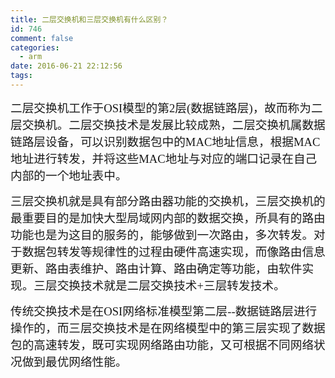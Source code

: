 ```yaml
---
title: 二层交换机和三层交换机有什么区别？
id: 746
comment: false
categories:
  - arm
date: 2016-06-21 22:12:56
tags:
---
```


<span style="font-family:幼圆; font-size:14pt">二层交换机工作于OSI模型的第2层(数据链路层)，故而称为二层交换机。二层交换技术是发展比较成熟，二层交换机属数据链路层设备，可以识别数据包中的MAC地址信息，根据MAC地址进行转发，并将这些MAC地址与对应的端口记录在自己内部的一个地址表中。
</span>

<!-- more -->
<span style="font-family:幼圆; font-size:14pt">三层交换机就是具有部分路由器功能的交换机，三层交换机的最重要目的是加快大型局域网内部的数据交换，所具有的路由功能也是为这目的服务的，能够做到一次路由，多次转发。对于数据包转发等规律性的过程由硬件高速实现，而像路由信息更新、路由表维护、路由计算、路由确定等功能，由软件实现。三层交换技术就是二层交换技术+三层转发技术。
</span>

<span style="font-family:幼圆; font-size:14pt">传统交换技术是在OSI网络标准模型第二层--数据链路层进行操作的，而三层交换技术是在网络模型中的第三层实现了数据包的高速转发，既可实现网络路由功能，又可根据不同网络状况做到最优网络性能。</span>
